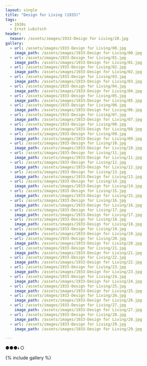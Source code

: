 ```yaml
---
layout: single
title: "Design for Living (1933)"
tags:
  - 1930s 
  - Ernst Lubitsch
header:
  teaser: /assets/images/1933-Design for Living/20.jpg
gallery:
  - url: /assets/images/1933-Design for Living/00.jpg
    image_path: /assets/images/1933-Design for Living/00.jpg  
  - url: /assets/images/1933-Design for Living/01.jpg
    image_path: /assets/images/1933-Design for Living/01.jpg
  - url: /assets/images/1933-Design for Living/02.jpg
    image_path: /assets/images/1933-Design for Living/02.jpg
  - url: /assets/images/1933-Design for Living/03.jpg
    image_path: /assets/images/1933-Design for Living/03.jpg
  - url: /assets/images/1933-Design for Living/04.jpg
    image_path: /assets/images/1933-Design for Living/04.jpg
  - url: /assets/images/1933-Design for Living/05.jpg
    image_path: /assets/images/1933-Design for Living/05.jpg
  - url: /assets/images/1933-Design for Living/06.jpg
    image_path: /assets/images/1933-Design for Living/06.jpg
  - url: /assets/images/1933-Design for Living/07.jpg
    image_path: /assets/images/1933-Design for Living/07.jpg
  - url: /assets/images/1933-Design for Living/08.jpg
    image_path: /assets/images/1933-Design for Living/08.jpg
  - url: /assets/images/1933-Design for Living/09.jpg
    image_path: /assets/images/1933-Design for Living/09.jpg
  - url: /assets/images/1933-Design for Living/10.jpg
    image_path: /assets/images/1933-Design for Living/10.jpg
  - url: /assets/images/1933-Design for Living/11.jpg
    image_path: /assets/images/1933-Design for Living/11.jpg
  - url: /assets/images/1933-Design for Living/12.jpg
    image_path: /assets/images/1933-Design for Living/12.jpg
  - url: /assets/images/1933-Design for Living/13.jpg
    image_path: /assets/images/1933-Design for Living/13.jpg
  - url: /assets/images/1933-Design for Living/14.jpg
    image_path: /assets/images/1933-Design for Living/14.jpg
  - url: /assets/images/1933-Design for Living/15.jpg
    image_path: /assets/images/1933-Design for Living/15.jpg
  - url: /assets/images/1933-Design for Living/16.jpg
    image_path: /assets/images/1933-Design for Living/16.jpg
  - url: /assets/images/1933-Design for Living/17.jpg
    image_path: /assets/images/1933-Design for Living/17.jpg
  - url: /assets/images/1933-Design for Living/18.jpg
    image_path: /assets/images/1933-Design for Living/18.jpg
  - url: /assets/images/1933-Design for Living/19.jpg
    image_path: /assets/images/1933-Design for Living/19.jpg
  - url: /assets/images/1933-Design for Living/20.jpg
    image_path: /assets/images/1933-Design for Living/20.jpg
  - url: /assets/images/1933-Design for Living/21.jpg
    image_path: /assets/images/1933-Design for Living/21.jpg
  - url: /assets/images/1933-Design for Living/22.jpg
    image_path: /assets/images/1933-Design for Living/22.jpg
  - url: /assets/images/1933-Design for Living/23.jpg
    image_path: /assets/images/1933-Design for Living/23.jpg
  - url: /assets/images/1933-Design for Living/24.jpg
    image_path: /assets/images/1933-Design for Living/24.jpg
  - url: /assets/images/1933-Design for Living/25.jpg
    image_path: /assets/images/1933-Design for Living/25.jpg
  - url: /assets/images/1933-Design for Living/26.jpg
    image_path: /assets/images/1933-Design for Living/26.jpg
  - url: /assets/images/1933-Design for Living/27.jpg
    image_path: /assets/images/1933-Design for Living/27.jpg
  - url: /assets/images/1933-Design for Living/28.jpg
    image_path: /assets/images/1933-Design for Living/28.jpg
  - url: /assets/images/1933-Design for Living/29.jpg
    image_path: /assets/images/1933-Design for Living/29.jpg

---
```

●●●◐○

{% include gallery %}

